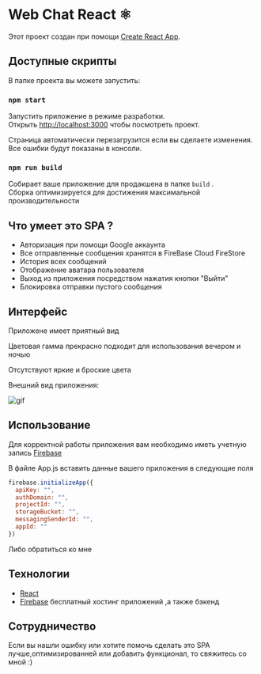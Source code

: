 # Web Chat React ⚛️

Этот проект создан при помощи [Create React App](https://github.com/facebook/create-react-app).

## Доступные скрипты

В папке проекта вы можете запустить:

### `npm start`

Запустить приложение в режиме разработки.\
Открыть [http://localhost:3000](http://localhost:3000) чтобы посмотреть проект.

Страница автоматически перезагрузится если вы сделаете изменения.\
Все ошибки будут показаны в консоли.



### `npm run build`

Собирает ваше приложение для продакшена в папке `build` .\
Сборка оптимизируется для достижения максимальной производительности

## Что умеет это SPA ?

- Авторизация при помощи Google аккаунта
- Все отправленные сообщения хранятся в FireBase Cloud FireStore
- История всех сообщений 
- Отображение аватара пользователя
- Выход из приложения посредством нажатия кнопки "Выйти"
- Блокировка отправки пустого сообщения

## Интерфейс 

Приложене имеет приятный вид

Цветовая гамма прекрасно подходит для использования вечером и ночью

Отсутствуют яркие и броские цвета 

Внешний вид приложения:

![gif]


## Использование 

Для корректной работы приложения вам необходимо иметь учетную запись [Firebase][fb]

В файле App.js вставить данные вашего приложения в следующие поля

```js
firebase.initializeApp({
  apiKey: "",
  authDomain: "",
  projectId: "",
  storageBucket: "",
  messagingSenderId: "",
  appId: ""
})
```
Либо обратиться ко мне

## Технологии

- [React][react]
- [Firebase][fb] бесплатный хостинг приложений ,а также бэкенд


## Сотрудничество

Если вы нашли ошибку или хотите помочь сделать это SPA лучше,оптимизированней или добавить функционал, то свяжитесь со мной :)


[gif]:https://media.giphy.com/media/HPKyOJLFU21IEp8LGV/giphy.gif
[react]:https://ru.reactjs.org/
[fb]:https://firebase.google.com/
